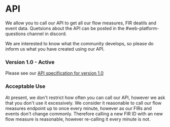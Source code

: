 # API

We allow you to call our API to get all our flow measures, FIR deatils and event data. Quetsions about the API can be posted in the #web-platform-questions channel in discord.

We are interested to know what the community develops, so please do inform us what you have created using our API.

### Version 1.0 - Active

Please see our [API specification for version 1.0](https://ecfmp.vatsim.net/docs/v1)

### Acceptable Use

At present, we don't restrict how often you can call our API, however we ask that you don't use it excessively. We consider it reasonable to call our flow measures endpoint up to once every minute, however as our FIRs and events don't change commonly. Therefore calling a new FIR ID with an new flow measure is reasonable, however re-calling it every minute is not.
